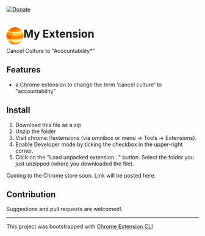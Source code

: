 [![Donate](https://img.shields.io/badge/Donate-PayPal-green.svg)](https://www.paypal.com/donate?business=5DZP7QEDWW85A&currency_code=AUD)

# <img src="public/icons/icon_48.png" width="45" align="left"> My Extension

Cancel Culture to "Accountability*" 

## Features

- a Chrome extension to change the term 'cancel culture' to "accountability"

## Install

<!-- [**Chrome** extension]() TODO: Add chrome extension link inside parenthesis -->



1. Download this file as a zip
2. Unzip the folder
3. Visit chrome://extensions (via omnibox or menu -> Tools -> Extensions). 
4. Enable Developer mode by ticking the checkbox in the upper-right corner.
5. Click on the "Load unpacked extension..." button. Select the folder you just unzipped (where you downloaded the file).

Coming to the Chrome store soon. Link will be posted here.

## Contribution

Suggestions and pull requests are welcomed!.

---

This project was bootstrapped with [Chrome Extension CLI](https://github.com/dutiyesh/chrome-extension-cli)